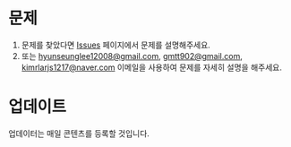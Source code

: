 # 문제
1. 문제를 찾았다면 [Issues](https://github.com/HyunseungLee-Travis/Python-Factory/issues/new) 페이지에서 문제를 설명해주세요.
2. 또는 hyunseunglee12008@gmail.com, gmtt902@gmail.com, kimrlarjs1217@naver.com 이메일을 사용하여 문제를 자세히 설명을 해주세요.

# 업데이트
업데이터는 매일 콘텐츠를 등록할 것입니다.
